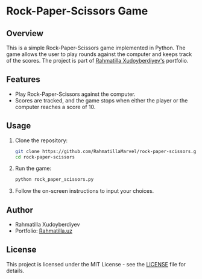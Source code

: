 # Rock-Paper-Scissors Game


## Overview

This is a simple Rock-Paper-Scissors game implemented in Python. The game allows the user to play rounds against the computer and keeps track of the scores. The project is part of [Rahmatilla Xudoyberdiyev's](https://rahmatilla.uz) portfolio.

## Features

- Play Rock-Paper-Scissors against the computer.
- Scores are tracked, and the game stops when either the player or the computer reaches a score of 10.

## Usage

1. Clone the repository:

   ```bash
   git clone https://github.com/RahmatillaMarvel/rock-paper-scissors.git
   cd rock-paper-scissors
   ```

2. Run the game:

   ```bash
   python rock_paper_scissors.py
   ```

3. Follow the on-screen instructions to input your choices.

## Author

- Rahmatilla Xudoyberdiyev
- Portfolio: [Rahmatilla.uz](https://rahmatilla.uz)

## License

This project is licensed under the MIT License - see the [LICENSE](LICENSE) file for details.